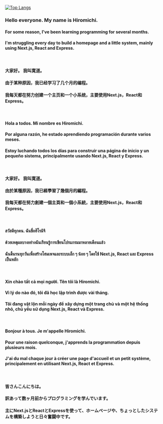 [![Top Langs](https://github-readme-stats.vercel.app/api/top-langs/?username=hiromichi-code&layout=compact&show_icons=true&theme=radical)](https://github.com/anuraghazra/github-readme-stats)
<br />

### Hello everyone. My name is Hiromichi.
#### For some reason, I've been learning programming for several months.
#### I'm struggling every day to build a homepage and a little system, mainly using Next.js, React and Express. 
<br />

#### 大家好。 我叫寛道。
#### 由于某种原因，我已经学习了几个月的编程。
#### 我每天都在努力创建一个主页和一个小系统，主要使用Next.js，React和Express。
<br />

#### Hola a todos. Mi nombre es Hiromichi.
#### Por alguna razón, he estado aprendiendo programación durante varios meses.
#### Estoy luchando todos los días para construir una página de inicio y un pequeño sistema, principalmente usando Next.js, React y Express.
<br />

#### 大家好。 我叫寛道。
#### 由於某種原因，我已經學習了幾個月的編程。
#### 我每天都在努力創建一個主頁和一個小系統，主要使用Next.js，React和Express。
<br />

#### สวัสดีทุกคน. ฉันชื่อฮิโรมิจิ
#### ด้วยเหตุผลบางอย่างฉันเรียนรู้การเขียนโปรแกรมมาหลายเดือนแล้ว
#### ฉันดิ้นรนทุกวันเพื่อสร้างโฮมเพจและระบบเล็ก ๆ น้อย ๆ โดยใช้ Next.js, React และ Express เป็นหลัก
<br />

#### Xin chào tất cả mọi người. Tên tôi là Hiromichi.
#### Vì lý do nào đó, tôi đã học lập trình được vài tháng.
#### Tôi đang vật lộn mỗi ngày để xây dựng một trang chủ và một hệ thống nhỏ, chủ yếu sử dụng Next.js, React và Express.
<br />

#### Bonjour à tous. Je m'appelle Hiromichi.
#### Pour une raison quelconque, j'apprends la programmation depuis plusieurs mois.
#### J'ai du mal chaque jour à créer une page d'accueil et un petit système, principalement en utilisant Next.js, React et Express.
<br />

#### 皆さんこんにちは。
#### 訳あって数ヶ月前からプログラミングを学んでいます。
#### 主にNext.jsとReactとExpressを使って、ホームページや、ちょっとしたシステムを構築しようと日々奮闘中です。
<br />

<!--
**hiromichi-code/hiromichi-code** is a ✨ _special_ ✨ repository because its `README.md` (this file) appears on your GitHub profile.

Here are some ideas to get you started:

- 🔭 I’m currently working on ...
- 🌱 I’m currently learning ...
- 👯 I’m looking to collaborate on ...
- 🤔 I’m looking for help with ...
- 💬 Ask me about ...
- 📫 How to reach me: ...
- 😄 Pronouns: ...
- ⚡ Fun fact: ...
-->
